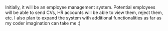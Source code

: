 Initially, it will be an employee management system. Potential employees will be able to send CVs, HR accounts will be able to view them, reject them, etc.
I also plan to expand the system with additional functionalities as far as my coder imagination can take me :)
